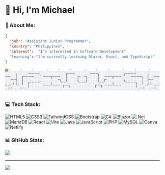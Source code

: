 # 👋 Hi, I'm Michael

### 💫 About Me:
```json
{
  "job": "Assistant Junior Programmer",
  "country": "Philippines",
  "interest":  "I’m interested in Software Development"
  "learning": "I'm currently learning Blazor, React, and TypeScript"
}
```

<picture>
  <source media="(prefers-color-scheme: dark)" srcset="https://raw.githubusercontent.com/mikartisan/mikartisan/output/pacman-contribution-graph-dark.svg">
  <source media="(prefers-color-scheme: light)" srcset="https://raw.githubusercontent.com/mikartisan/mikartisan/output/pacman-contribution-graph.svg">
  <img alt="pacman contribution graph" src="https://raw.githubusercontent.com/mikartisan/mikartisan/output/pacman-contribution-graph.svg">
</picture>

### 💻 Tech Stack:
![HTML5](https://img.shields.io/badge/html5-%23E34F26.svg?style=for-the-badge&logo=html5&logoColor=white) ![CSS3](https://img.shields.io/badge/css3-%231572B6.svg?style=for-the-badge&logo=css3&logoColor=white) ![TailwindCSS](https://img.shields.io/badge/tailwindcss-%2338B2AC.svg?style=for-the-badge&logo=tailwind-css&logoColor=white) ![Bootstrap](https://img.shields.io/badge/bootstrap-%238511FA.svg?style=for-the-badge&logo=bootstrap&logoColor=white) ![C#](https://img.shields.io/badge/C%23-239120?style=for-the-badge&logo=c-sharp&logoColor=white) ![Blazor](https://img.shields.io/badge/Blazor-512BD4?style=for-the-badge&logo=blazor&logoColor=white) ![.Net](https://img.shields.io/badge/.NET-5C2D91?style=for-the-badge&logo=.net&logoColor=white) ![MariaDB](https://img.shields.io/badge/MariaDB-003545?style=for-the-badge&logo=mariadb&logoColor=white) ![React](https://img.shields.io/badge/React-20232A?style=for-the-badge&logo=react&logoColor=61DAFB) ![Vite](https://img.shields.io/badge/Vite-646CFF?style=for-the-badge&logo=vite&logoColor=white) ![Java](https://img.shields.io/badge/java-%23ED8B00.svg?style=for-the-badge&logo=openjdk&logoColor=white) ![JavaScript](https://img.shields.io/badge/javascript-%23323330.svg?style=for-the-badge&logo=javascript&logoColor=%23F7DF1E) ![PHP](https://img.shields.io/badge/php-%23777BB4.svg?style=for-the-badge&logo=php&logoColor=white) ![MySQL](https://img.shields.io/badge/mysql-%23777BB4.svg?style=for-the-badge&logo=mysql&logoColor=white) ![Canva](https://img.shields.io/badge/Canva-%2300C4CC.svg?style=for-the-badge&logo=Canva&logoColor=white) ![Netlify](https://img.shields.io/badge/netlify-%23000000.svg?style=for-the-badge&logo=netlify&logoColor=#00C7B7)

### 📊 GitHub Stats:
![](https://github-readme-stats.vercel.app/api/top-langs/?username=mikartisan&theme=dracula&hide_border=true&include_all_commits=true&count_private=false&layout=compact)

<!-- ### 🏆 GitHub Trophies
![](https://github-profile-trophy.vercel.app/?username=mikartisan&theme=dracula&no-frame=false&no-bg=true&margin-w=4) -->

---
[![](https://visitcount.itsvg.in/api?id=mikartisan&icon=0&color=11)](https://visitcount.itsvg.in)

<!-- Proudly created with GPRM ( https://gprm.itsvg.in ) -->
